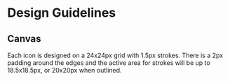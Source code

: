 # Design Guidelines
## Canvas
Each icon is designed on a 24x24px grid with 1.5px strokes.
There is a 2px padding around the edges and the active area for strokes will be up to 18.5x18.5px, or 20x20px when outlined.